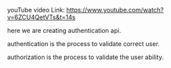 youTube video Link: https://www.youtube.com/watch?v=6ZCU4QetVTs&t=14s

here we are creating authentication api.

authentication is the process to validate correct user.

authorization is the process to validate the user ability. 


